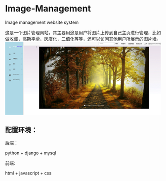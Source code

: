 # Image-Management
Image management website system

这是一个图片管理网站，其主要用途是用户将图片上传到自己主页进行管理，比如做收藏，高斯平滑，灰度化，二值化等等，还可以访问其他用户所展示的图片墙。
![图片说明1](https://github.com/chenchao15/Image-Management-/blob/master/src/forum/static/images/1.png)

## 配置环境：

后端：

python + django + mysql

前端:

html + javascript + css


